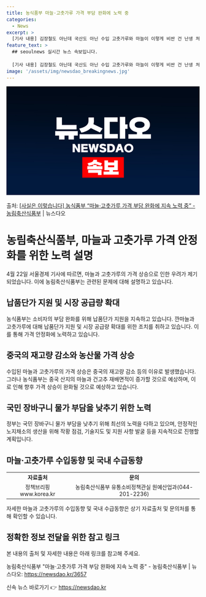 ```yaml
---
title: 농식품부 마늘·고춧가루 가격 부담 완화에 노력 중
categories:
  - News
excerpt: >
  [기사 내용] 김장철도 아닌데 국산도 아닌 수입 고춧가루와 마늘이 이렇게 비싼 건 난생 처음 등 마늘 및 고…
feature_text: >
  ## seoulnews 실시간 뉴스 속보입니다.

  [기사 내용] 김장철도 아닌데 국산도 아닌 수입 고춧가루와 마늘이 이렇게 비싼 건 난생 처음 등 마늘 및 고…
image: '/assets/img/newsdao_breakingnews.jpg'
---
```


![뉴스다오 속보](/assets/img/newsdao_breakingnews.jpg)

<p>출처: <a href="https://newsdao.kr/3657" rel="dofollow">[사실은 이렇습니다] 농식품부 “마늘·고춧가루 가격 부담 완화에 지속 노력 중” - 농림축산식품부</a> | 뉴스다오</p>

<h1>농림축산식품부, 마늘과 고춧가루 가격 안정화를 위한 노력 설명</h1>
<p data-ke-size="size16">4월 22일 서울경제 기사에 따르면, 마늘과 고춧가루의 가격 상승으로 인한 우려가 제기되었습니다. 이에 농림축산식품부는 관련된 문제에 대해 설명하고 있습니다.</p>

<h2 data-ke-size="size26">납품단가 지원 및 시장 공급량 확대</h2>
<p>농식품부는 소비자의 부담 완화를 위해 납품단가 지원을 지속하고 있습니다. 깐마늘과 고춧가루에 대해 납품단가 지원 및 시장 공급량 확대를 위한 조치를 취하고 있습니다. 이를 통해 가격 안정화에 노력하고 있습니다. </p>

<h2 data-ke-size="size26">중국의 재고량 감소와 농산물 가격 상승</h2>
<p>수입된 마늘과 고춧가루의 가격 상승은 중국의 재고량 감소 등의 이유로 발생했습니다. 그러나 농식품부는 중국 산지의 마늘과 건고추 재배면적이 증가할 것으로 예상하며, 이로 인해 향후 가격 상승이 완화될 것으로 예상하고 있습니다. </p>

<h2 data-ke-size="size26">국민 장바구니 물가 부담을 낮추기 위한 노력</h2>
<p>정부는 국민 장바구니 물가 부담을 낮추기 위해 최선의 노력을 다하고 있으며, 안정적인 노지채소의 생산을 위해 작황 점검, 기술지도 및 지원 사항 발굴 등을 지속적으로 진행할 계획입니다.</p>

<h2 data-ke-size="size26">마늘·고춧가루 수입동향 및 국내 수급동향</h2>
<table>
    <tbody>
        <tr>
            <td style="text-align: center; height: 17px;"><b>자료출처</b></td>
            <td style="text-align: center; height: 17px;"><b>문의</b></td>
        </tr>
        <tr>
            <td style="text-align: center; height: 17px;">정책브리핑 www.korea.kr</td>
            <td style="text-align: center; height: 17px;">농림축산식품부 유통소비정책관실 원예산업과(044-201-2236)</td>
        </tr>
    </tbody>
</table>
<p>자세한 마늘과 고춧가루의 수입동향 및 국내 수급동향은 상기 자료출처 및 문의처를 통해 확인할 수 있습니다.</p>

<h2 data-ke-size="size26">정확한 정보 전달을 위한 참고 링크</h2>
<p>본 내용의 출처 및 자세한 내용은 아래 링크를 참고해 주세요.</p>
<p>농림축산식품부 "마늘·고춧가루 가격 부담 완화에 지속 노력 중" - 농림축산식품부 | 뉴스다오: <a href="https://newsdao.kr/3657">https://newsdao.kr/3657</a></p> 

신속 뉴스 바로가기 👉 <a href="https://newsdao.kr" rel="dofollow">https://newsdao.kr</a>


